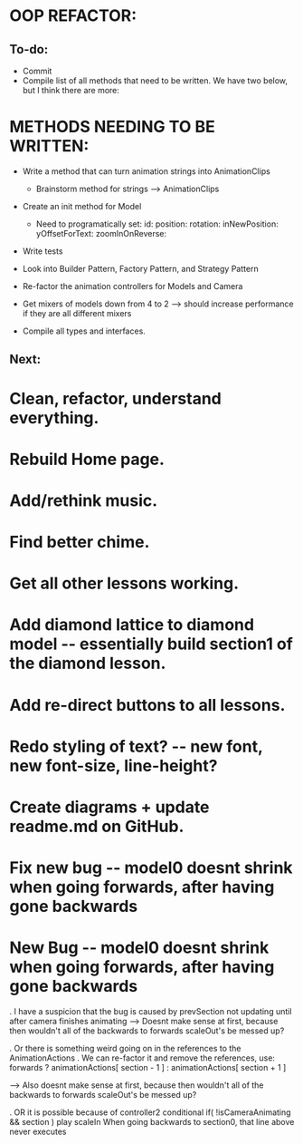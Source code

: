 
# OOP REFACTOR:
## To-do:

- Commit
- Compile list of all methods that need to be written. We have two below, but I think there are more:



# METHODS NEEDING TO BE WRITTEN:
- Write a method that can turn animation strings into AnimationClips
  - Brainstorm method for strings --> AnimationClips

- Create an init method for Model
  - Need to programatically set: 
    id: 
    position: 
    rotation:
    inNewPosition:
    yOffsetForText:
    zoomInOnReverse:


- Write tests
- Look into Builder Pattern, Factory Pattern, and Strategy Pattern

- Re-factor the animation controllers for Models and Camera
- Get mixers of models down from 4 to 2 --> should increase performance if they are all different mixers
- Compile all types and interfaces.

















 

## Next:
  # Clean, refactor, understand everything.
  # Rebuild Home page.
  
  # Add/rethink music.
  # Find better chime.
  # Get all other lessons working.
  # Add diamond lattice to diamond model -- essentially build section1 of the diamond lesson.
  # Add re-direct buttons to all lessons.
  # Redo styling of text? -- new font, new font-size, line-height?
  # Create diagrams + update readme.md on GitHub.
  # Fix new bug -- model0 doesnt shrink when going forwards, after having gone backwards





































# New Bug -- model0 doesnt shrink when going forwards, after having gone backwards

  . I have a suspicion that the bug is caused by prevSection not updating until after camera finishes animating
  --> Doesnt make sense at first, because then wouldn't all of the backwards to forwards scaleOut's be messed up?

  . Or there is something weird going on in the references to the AnimationActions
    . We can re-factor it and remove the references, 
      use: forwards ? animationActions[ section - 1 ] : animationActions[ section + 1 ]

  --> Also doesnt make sense at first, because then wouldn't all of the backwards to forwards scaleOut's be messed up?

  . OR it is possible because of controller2 conditional if( !isCameraAnimating && section ) play scaleIn
    When going backwards to section0, that line above never executes




